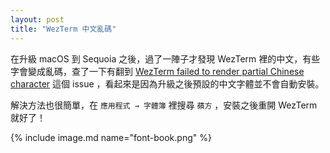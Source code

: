 ```yaml
---
layout: post
title: "WezTerm 中文亂碼"
---
```


在升級 macOS 到 Sequoia 之後，過了一陣子才發現 WezTerm 裡的中文，有些字會變成亂碼，查了一下有翻到 [WezTerm failed to render partial Chinese character](https://github.com/wez/wezterm/issues/6045) 這個 issue ，看起來是因為升級之後預設的中文字體並不會自動安裝。

解決方法也很簡單，在 `應用程式 → 字體簿` 裡搜尋 `蘋方` ，安裝之後重開 WezTerm 就好了！

{% include image.md name="font-book.png" %}
